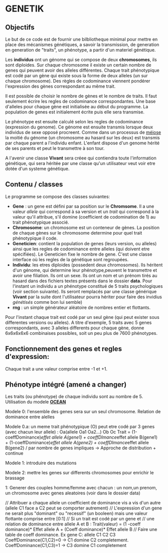 # GENETIK

## Objectifs

Le but de ce code est de fournir une bilbliotheque minimal pour mettre en place des mécanismes génétiques, a savoir la transmission, de generation en generation de "traits", un phénotype, a partir d'un materiel génétique.

Les **individus** ont un génome qui se compose de deux **chromosomes**, ils sont diploides. Sur chaque chromosome il existe un certain nombre de genes qui peuvent avoir des alleles différentes. Chaque trait phénotypique est codé par un gène qui existe sous la forme de deux alleles (un sur chaque chromosome). Des règles de codominance viennent pondérer l'expression des gènes correspondant au même trait. 

Il est possible de choisir le nombre de gènes et le nombre de traits. Il faut seulement écrire les regles de codominance correspondantes. Une base d'alleles pour chaque gène est initialisée au début du programme. La population de genes est initialement écrite puis elle sera transmise.

Le phénotype est ensuite calculé selon les regles de codominance (expression du genome). Ce génome est ensuite transmis lorsque deux individus de sexe opposé procreent. Comme dans un processus de [méiose](https://fr.wikipedia.org/wiki/Méiose) la moitié du génome (un chromosome au hasard sur les deux) est transmis par chaque parent a l'individu enfant. L'enfant dispose d'un genome hérité de ses parents et peut le transmettre à son tour.

A l'avenir une classe **Vivant** sera créee qui contiendra toute l'information génétique, qui sera héritée par une classe qu'un utilisateur veut voir etre dotée d'un systeme génétique.


## Contenu / classes
Le programme se compose des classes suivantes:

- **Gene** : un gene est défini par sa position sur le **Chromsome**. Il a une valeur *allele* qui correspond à sa version et un *trait* qui correspond à la valeur qu'il attribue, s'il domine (coefficient de codomination de 1) au trait phénotypique associé. 
- **Chromosome**: un chromosome est un conteneur de gènes. La position de chaque gènes sur le chromosome determine pour quel trait phénotypique il code.
- **Geneticien**: contient la population de genes (leurs version, ou alleles) ainsi que les regles de codominance entre alleles (qui doivent etre spécifiées). Le Geneticien fixe le nombre de gene. C'est une classe interface où les regles de la génétique sont regroupées.
- **Individu**: les etres diploides (possedent deux chromosomes). Ils héritent d'un génome, qui determine leur phénotype,peuvent le transmettre et avoir une filiation. Ils ont un sexe. Ils ont un nom et un prénom tirés au hasard dans des fichiers textes présents dans le dossier **data**. Pour l'instant un individu a un phénotype constitué de 5 traits psychologiques (voir section suivante). Ils seront remplacés par une classe générique **Vivant** par la suite dont l'utilisateur pourra hériter pour faire des invidius *génétisés* comme bon lui semble)
- **rng** : un simple générateur aléatoire de nombres entier et flottants.

Pour l'instant chaque trait est codé par un seul gène (qui peut exister sous differentes versions ou alleles). A titre d'exemple, 5 traits avec 5 genes correspondants, avec 3 alleles differents pour chaque gène, donne 6x6x6x6x6 combinaises possibles, soit un peu plus de 7600 phénotypes.

## Fonctionnement des genes et regles d'expression:

Chaque trait a une valeur comprise entre -1 et +1.

## Phénotype intégré (amené a changer)

Les traits (ou phénotype) de chaque individu sont au nombre de 5. Utilisation du modele [**OCEAN**](https://fr.wikipedia.org/wiki/Modèle_des_Big_Five_)


Modele 0: l'ensemble des genes sera sur un seul chromosome. Relation de dominance entre alelles

 Modele 0.a: un meme trait phénotypique (O) peut etre codé par 3 genes (avec chacun leur allele) : Oa(allele Oa1 Oa2...) Ob Oc
 Trait = (1-coeffDominance)*effet allele A(gene1) + coeffDImance*effet allele B(gene1)  
       + (1-coeffDominance)*effet allele A(gene2) + coeffDImance*effet allele B(gene2)
       / par nombre de genes impliques
 -> Approche de distribution + continue

Modele 1: introduire des mutations

Modele 2: mettre les genes sur differents chromosomes pour enrichir le brassage

1: Generer des couples homme/femme avec chacun : un nom,un prenom, un chromosome avec genes aleatoires (voir dans le dossier data)

  // Attribuer a chaque allele un coefficient de dominance vis a vis d'un autre (allele C1 face a C2 peut se comporter autrement)
  // L'expression d'un gene ne serait plus "dominant" ou "recessif" (un booleen) mais une valeur flottante comprise entre [0:1]
  // Si un trait est codé par un gene et 
  // une relation de dominance entre allele A et B : Trait(valeur) = (1 -coeff dominance)* Effet allele A + (Coeff dominance)* Effet allele B
  // Faire une table de coeff dominance. Ex gene C: allele C1 C2 C3 CoeffDominance(C1,C2)=0 -> C1 domine C2 completement. CoeffDominance(C1,C3)=1 -> C3 domine C1 completement


